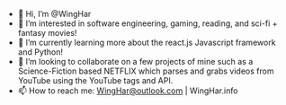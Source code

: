 - 👋 Hi, I’m @WingHar
- 👀 I’m interested in software engineering, gaming, reading, and sci-fi + fantasy movies!
- 🌱 I’m currently learning more about the react.js Javascript framework and Python!
- 💞️ I’m looking to collaborate on a few projects of mine such as a Science-Fiction based NETFLIX which parses and grabs videos from YouTube using the YouTube tags and API.
- 📫 How to reach me: WingHar@outlook.com | WingHar.info

<!---
WingHar/WingHar is a ✨ special ✨ repository because its `README.md` (this file) appears on your GitHub profile.
You can click the Preview link to take a look at your changes.
--->
